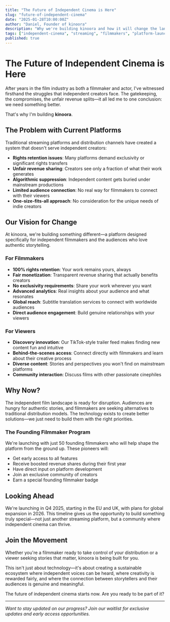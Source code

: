 ```yaml
---
title: "The Future of Independent Cinema is Here"
slug: "future-of-independent-cinema"
date: "2025-01-28T10:00:00Z"
author: "Daniel, Founder of kinoora"
description: "Why we're building kinoora and how it will change the landscape for independent filmmakers and cinema lovers."
tags: ["independent-cinema", "streaming", "filmmakers", "platform-launch"]
published: true
---
```


# The Future of Independent Cinema is Here

After years in the film industry as both a filmmaker and actor, I've witnessed firsthand the struggles that independent creators face. The gatekeeping, the compromises, the unfair revenue splits—it all led me to one conclusion: we need something better.

That's why I'm building **kinoora**.

## The Problem with Current Platforms

Traditional streaming platforms and distribution channels have created a system that doesn't serve independent creators:

- **Rights retention issues**: Many platforms demand exclusivity or significant rights transfers
- **Unfair revenue sharing**: Creators see only a fraction of what their work generates
- **Algorithmic suppression**: Independent content gets buried under mainstream productions
- **Limited audience connection**: No real way for filmmakers to connect with their viewers
- **One-size-fits-all approach**: No consideration for the unique needs of indie creators

## Our Vision for Change

At kinoora, we're building something different—a platform designed specifically for independent filmmakers and the audiences who love authentic storytelling.

### For Filmmakers

- **100% rights retention**: Your work remains yours, always
- **Fair monetization**: Transparent revenue sharing that actually benefits creators
- **No exclusivity requirements**: Share your work wherever you want
- **Advanced analytics**: Real insights about your audience and what resonates
- **Global reach**: Subtitle translation services to connect with worldwide audiences
- **Direct audience engagement**: Build genuine relationships with your viewers

### For Viewers

- **Discovery innovation**: Our TikTok-style trailer feed makes finding new content fun and intuitive
- **Behind-the-scenes access**: Connect directly with filmmakers and learn about their creative process
- **Diverse content**: Stories and perspectives you won't find on mainstream platforms
- **Community interaction**: Discuss films with other passionate cinephiles

## Why Now?

The independent film landscape is ready for disruption. Audiences are hungry for authentic stories, and filmmakers are seeking alternatives to traditional distribution models. The technology exists to create better solutions—we just need to build them with the right priorities.

### The Founding Filmmaker Program

We're launching with just 50 founding filmmakers who will help shape the platform from the ground up. These pioneers will:

- Get early access to all features
- Receive boosted revenue shares during their first year
- Have direct input on platform development
- Join an exclusive community of creators
- Earn a special founding filmmaker badge

## Looking Ahead

We're launching in Q4 2025, starting in the EU and UK, with plans for global expansion in 2026. This timeline gives us the opportunity to build something truly special—not just another streaming platform, but a community where independent cinema can thrive.

## Join the Movement

Whether you're a filmmaker ready to take control of your distribution or a viewer seeking stories that matter, kinoora is being built for you. 

This isn't just about technology—it's about creating a sustainable ecosystem where independent voices can be heard, where creativity is rewarded fairly, and where the connection between storytellers and their audiences is genuine and meaningful.

The future of independent cinema starts now. Are you ready to be part of it?

---

*Want to stay updated on our progress? Join our waitlist for exclusive updates and early access opportunities.* 